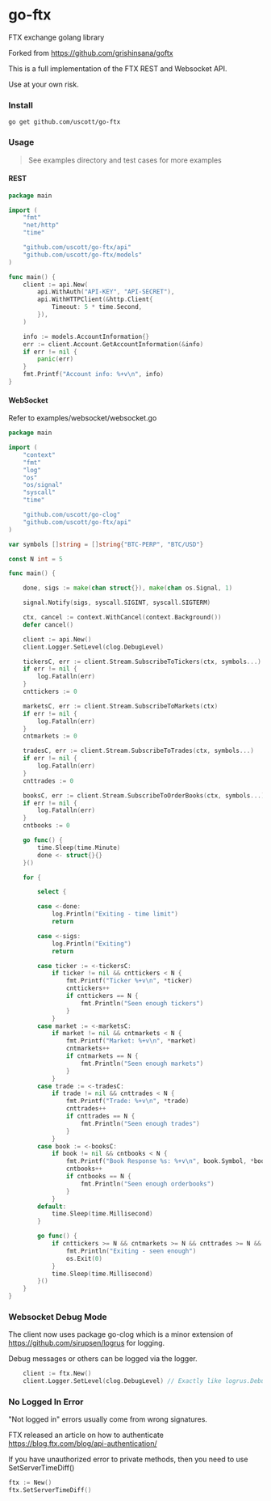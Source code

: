 # go-ftx
FTX exchange golang library

Forked from https://github.com/grishinsana/goftx

This is a full implementation of the FTX REST and Websocket API.

Use at your own risk.

### Install
```shell script
go get github.com/uscott/go-ftx
```

### Usage

> See examples directory and test cases for more examples

#### REST
```go
package main

import (
	"fmt"
	"net/http"
	"time"

	"github.com/uscott/go-ftx/api"
	"github.com/uscott/go-ftx/models"
)

func main() {
	client := api.New(
		api.WithAuth("API-KEY", "API-SECRET"),
		api.WithHTTPClient(&http.Client{
			Timeout: 5 * time.Second,
		}),
	)

	info := models.AccountInformation{}
	err := client.Account.GetAccountInformation(&info)
	if err != nil {
		panic(err)
	}
	fmt.Printf("Account info: %+v\n", info)
}
```

#### WebSocket

Refer to examples/websocket/websocket.go

```go
package main

import (
	"context"
	"fmt"
	"log"
	"os"
	"os/signal"
	"syscall"
	"time"

	"github.com/uscott/go-clog"
	"github.com/uscott/go-ftx/api"
)

var symbols []string = []string{"BTC-PERP", "BTC/USD"}

const N int = 5

func main() {

	done, sigs := make(chan struct{}), make(chan os.Signal, 1)

	signal.Notify(sigs, syscall.SIGINT, syscall.SIGTERM)

	ctx, cancel := context.WithCancel(context.Background())
	defer cancel()

	client := api.New()
	client.Logger.SetLevel(clog.DebugLevel)

	tickersC, err := client.Stream.SubscribeToTickers(ctx, symbols...)
	if err != nil {
		log.Fatalln(err)
	}
	cnttickers := 0

	marketsC, err := client.Stream.SubscribeToMarkets(ctx)
	if err != nil {
		log.Fatalln(err)
	}
	cntmarkets := 0

	tradesC, err := client.Stream.SubscribeToTrades(ctx, symbols...)
	if err != nil {
		log.Fatalln(err)
	}
	cnttrades := 0

	booksC, err := client.Stream.SubscribeToOrderBooks(ctx, symbols...)
	if err != nil {
		log.Fatalln(err)
	}
	cntbooks := 0

	go func() {
		time.Sleep(time.Minute)
		done <- struct{}{}
	}()

	for {

		select {

		case <-done:
			log.Println("Exiting - time limit")
			return

		case <-sigs:
			log.Println("Exiting")
			return

		case ticker := <-tickersC:
			if ticker != nil && cnttickers < N {
				fmt.Printf("Ticker %+v\n", *ticker)
				cnttickers++
				if cnttickers == N {
					fmt.Println("Seen enough tickers")
				}
			}
		case market := <-marketsC:
			if market != nil && cntmarkets < N {
				fmt.Printf("Market: %+v\n", *market)
				cntmarkets++
				if cntmarkets == N {
					fmt.Println("Seen enough markets")
				}
			}
		case trade := <-tradesC:
			if trade != nil && cnttrades < N {
				fmt.Printf("Trade: %+v\n", *trade)
				cnttrades++
				if cnttrades == N {
					fmt.Println("Seen enough trades")
				}
			}
		case book := <-booksC:
			if book != nil && cntbooks < N {
				fmt.Printf("Book Response %s: %+v\n", book.Symbol, *book)
				cntbooks++
				if cntbooks == N {
					fmt.Println("Seen enough orderbooks")
				}
			}
		default:
			time.Sleep(time.Millisecond)
		}

		go func() {
			if cnttickers >= N && cntmarkets >= N && cnttrades >= N && cntbooks >= N {
				fmt.Println("Exiting - seen enough")
				os.Exit(0)
			}
			time.Sleep(time.Millisecond)
		}()
	}
}
```

### Websocket Debug Mode

The client now uses package go-clog which is a minor extension of https://github.com/sirupsen/logrus for logging.

Debug messages or others can be logged via the logger.

```go
    client := ftx.New()
    client.Logger.SetLevel(clog.DebugLevel) // Exactly like logrus.DebugLevel
```

### No Logged In Error
"Not logged in" errors usually come from wrong signatures.

FTX released an article on how to authenticate https://blog.ftx.com/blog/api-authentication/

If you have unauthorized error to private methods, then you need to use SetServerTimeDiff()
```go
ftx := New()
ftx.SetServerTimeDiff()
```
